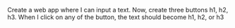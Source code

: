 Create a web app where I can input a text. Now, create three buttons h1, h2, h3. When I click on any of the button, the text should become h1, h2, or h3